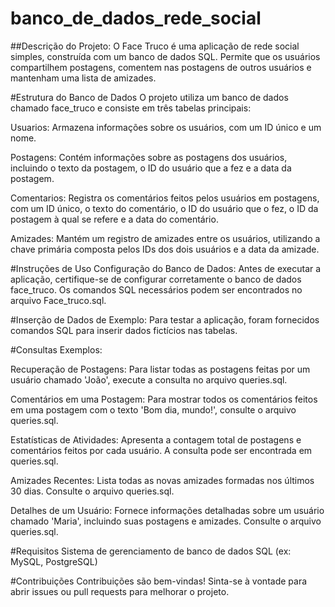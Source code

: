 # banco_de_dados_rede_social

##Descrição do Projeto:
O Face Truco é uma aplicação de rede social simples, construída com um banco de dados SQL. Permite que os usuários compartilhem postagens, comentem nas postagens de outros usuários e mantenham uma lista de amizades.

#Estrutura do Banco de Dados
O projeto utiliza um banco de dados chamado face_truco e consiste em três tabelas principais:

Usuarios: Armazena informações sobre os usuários, com um ID único e um nome.

Postagens: Contém informações sobre as postagens dos usuários, incluindo o texto da postagem, o ID do usuário que a fez e a data da postagem.

Comentarios: Registra os comentários feitos pelos usuários em postagens, com um ID único, o texto do comentário, o ID do usuário que o fez, o ID da postagem à qual se refere e a data do comentário.

Amizades: Mantém um registro de amizades entre os usuários, utilizando a chave primária composta pelos IDs dos dois usuários e a data da amizade.

#Instruções de Uso
Configuração do Banco de Dados: Antes de executar a aplicação, certifique-se de configurar corretamente o banco de dados face_truco. Os comandos SQL necessários podem ser encontrados no arquivo Face_truco.sql.

#Inserção de Dados de Exemplo: Para testar a aplicação, foram fornecidos comandos SQL para inserir dados fictícios nas tabelas.

#Consultas Exemplos:

Recuperação de Postagens: Para listar todas as postagens feitas por um usuário chamado 'João', execute a consulta no arquivo queries.sql.

Comentários em uma Postagem: Para mostrar todos os comentários feitos em uma postagem com o texto 'Bom dia, mundo!', consulte o arquivo queries.sql.

Estatísticas de Atividades: Apresenta a contagem total de postagens e comentários feitos por cada usuário. A consulta pode ser encontrada em queries.sql.

Amizades Recentes: Lista todas as novas amizades formadas nos últimos 30 dias. Consulte o arquivo queries.sql.

Detalhes de um Usuário: Fornece informações detalhadas sobre um usuário chamado 'Maria', incluindo suas postagens e amizades. Consulte o arquivo queries.sql.

#Requisitos
Sistema de gerenciamento de banco de dados SQL (ex: MySQL, PostgreSQL)

#Contribuições
Contribuições são bem-vindas! Sinta-se à vontade para abrir issues ou pull requests para melhorar o projeto.


